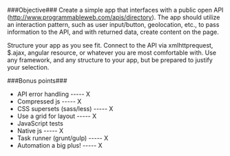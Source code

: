 ###Objective###
Create a simple app that interfaces with a public open API (http://www.programmableweb.com/apis/directory).  The app should utilize an interaction pattern, such as user input/button, geolocation, etc., to pass information to the API, and with returned data, create content on the page.


Structure your app as you see fit. Connect to the API via xmlhttprequest, $.ajax, angular resource, or whatever you are most comfortable with. Use any framework, and any structure to your app, but be prepared to justify your selection.



###Bonus points###

*   API error handling         ----- X
*   Compressed js              ----- X
*   CSS supersets (sass/less)  ----- X
*   Use a grid for layout      ----- X
*   JavaScript tests
*   Native js                  ----- X
*   Task runner (grunt/gulp)   ----- X
*   Automation a big plus!     ----- X
